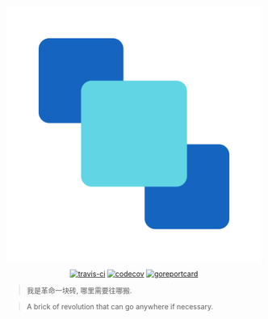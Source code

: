 <div align="center">

![brick](./logo.png)

[![travis-ci](https://travis-ci.com/evercyan/brick.svg?branch=master)](https://travis-ci.com/github/evercyan/brick)
[![codecov](https://codecov.io/gh/evercyan/brick/branch/master/graph/badge.svg)](https://codecov.io/gh/evercyan/brick)
[![goreportcard](https://goreportcard.com/badge/github.com/evercyan/brick)](https://goreportcard.com/report/github.com/evercyan/brick)

</div>

> 我是革命一块砖, 哪里需要往哪搬.

> A brick of revolution that can go anywhere if necessary.
